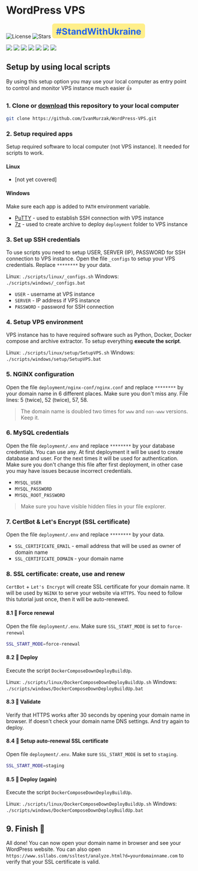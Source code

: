 # WordPress VPS

![License](https://img.shields.io/github/license/IvanMurzak/WordPress-VPS) ![Stars](https://img.shields.io/github/stars/IvanMurzak/WordPress-VPS) [![Stand With Ukraine](https://raw.githubusercontent.com/vshymanskyy/StandWithUkraine/main/badges/StandWithUkraine.svg)](https://stand-with-ukraine.pp.ua)

<div>
  <a target="_blank" href="https://docs.docker.com/"><img src="https://img.shields.io/badge/Docker-2CA5E0?style=for-the-badge&logo=docker&logoColor=white" /></a>
  <a target="_blank" href="https://developer.wordpress.org/"><img src="https://img.shields.io/badge/Wordpress-21759B?style=for-the-badge&logo=wordpress&logoColor=white" /></a>
  <a target="_blank" href="https://mysql.com/"><img src="https://img.shields.io/badge/MySQL-3E6E93?style=for-the-badge&logo=mysql&logoColor=white" /></a>
  <a target="_blank" href="https://letsencrypt.org/"><img src="https://img.shields.io/badge/LetsEncrypt-2C3C69?style=for-the-badge&logo=letsencrypt&logoColor=white" /></a>
  <a target="_blank" href="https://nginx.com/"><img src="https://img.shields.io/badge/Nginx-009639?style=for-the-badge&logo=nginx&logoColor=white" /></a>
  <a target="_blank" href="https://certbot.eff.org/"><img src="https://img.shields.io/badge/CertBot-000000?style=for-the-badge&logo=eff&logoColor=white" /></a>
  <a target="_blank" href="https://www.google.com/search?q=virtual+private+server"><img src="https://img.shields.io/badge/VPS-FFFFFF?style=for-the-badge&logo=vps&logoColor=white" /></a>
</div>

## Setup by using local scripts

By using this setup option you may use your local computer as entry point to control and monitor VPS instance much easier 👍

### 1. Clone or [download](https://github.com/IvanMurzak/WordPress-VPS/archive/refs/heads/main.zip) this repository to your local computer

```bash
git clone https://github.com/IvanMurzak/WordPress-VPS.git
```

### 2. Setup required apps

Setup required software to local computer (not VPS instance). It needed for scripts to work.

#### Linux

- [not yet covered]

#### Windows

Make sure each app is added to `PATH` environment variable.

- [PuTTY](https://www.putty.org/) - used to establish SSH connection with VPS instance
- [7z](https://www.7-zip.org/download.html) - used to create archive to deploy `deployment` folder to VPS instance

### 3. Set up SSH credentials

To use scripts you need to setup USER, SERVER (IP), PASSWORD for SSH connection to VPS instance.
Open the file `_configs` to setup your VPS credentials. Replace `********` by your data.

Linux: `./scripts/linux/_configs.sh`
Windows: `./scripts/windows/_configs.bat`

- `USER` - username at VPS instance
- `SERVER` - IP address if VPS instance
- `PASSWORD` - password for SSH connection

### 4. Setup VPS environment

VPS instance has to have required software such as Python, Docker, Docker compose and archive extractor. To setup everything **execute the script**.

Linux: `./scripts/linux/setup/SetupVPS.sh`
Windows: `./scripts/windows/setup/SetupVPS.bat`

### 5. NGINX configuration

Open the file `deployment/nginx-conf/nginx.conf` and replace `********` by your domain name in 6 different places. Make sure you don't miss any. File lines: 5 (twice), 52 (twice), 57, 58.

> The domain name is doubled two times for `www` and `non-www` versions. Keep it.

### 6. MySQL credentials

Open the file `deployment/.env` and replace `********` by your database credentials. You can use any. At first deployment it will be used to create database and user. For the next times it will be used for authentication. Make sure you don't change this file after first deployment, in other case you may have issues because incorrect credentials.

- `MYSQL_USER`
- `MYSQL_PASSWORD`
- `MYSQL_ROOT_PASSWORD`

> Make sure you have visible hidden files in your file explorer.

### 7. CertBot & Let's Encrypt (SSL certificate)

Open the file `deployment/.env` and replace `********` by your data.

- `SSL_CERTIFICATE_EMAIL` - email address that will be used as owner of domain name
- `SSL_CERTIFICATE_DOMAIN` - your domain name

### 8. SSL certificate: create, use and renew

`CertBot` + `Let's Encrypt` will create SSL certificate for your domain name. It will be used by `NGINX` to serve your website via `HTTPS`. You need to follow this tutorial just once, then it will be auto-renewed.

#### 8.1 🔄 Force renewal

Open the file `deployment/.env`. Make sure `SSL_START_MODE` is set to `force-renewal`

```bash
SSL_START_MODE=force-renewal
```

#### 8.2 🚀 Deploy

Execute the script `DockerComposeDownDeployBuildUp`.

Linux: `./scripts/linux/DockerComposeDownDeployBuildUp.sh`
Windows: `./scripts/windows/DockerComposeDownDeployBuildUp.bat`

#### 8.3 🔎 Validate

Verify that HTTPS works after 30 seconds by opening your domain name in browser. If doesn't check your domain name DNS settings. And try again to deploy.

#### 8.4 💠 Setup auto-renewal SSL certificate

Open file `deployment/.env`. Make sure `SSL_START_MODE` is set to `staging`.

```bash
SSL_START_MODE=staging
```

#### 8.5 🚀 Deploy (again)

Execute the script `DockerComposeDownDeployBuildUp`.

Linux: `./scripts/linux/DockerComposeDownDeployBuildUp.sh`
Windows: `./scripts/windows/DockerComposeDownDeployBuildUp.bat`

## 9. Finish 🏁

All done! You can now open your domain name in browser and see your WordPress website. You can also open `https://www.ssllabs.com/ssltest/analyze.html?d=yourdomainname.com` to verify that your SSL certificate is valid.
